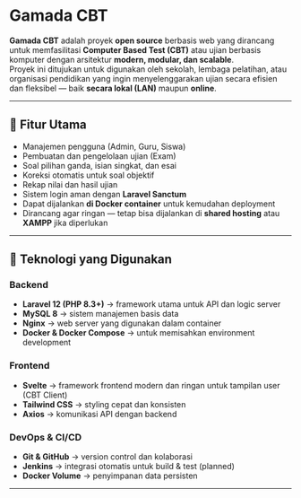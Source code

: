 # Gamada CBT

**Gamada CBT** adalah proyek **open source** berbasis web yang dirancang untuk memfasilitasi **Computer Based Test (CBT)** atau ujian berbasis komputer dengan arsitektur **modern, modular, dan scalable**.  
Proyek ini ditujukan untuk digunakan oleh sekolah, lembaga pelatihan, atau organisasi pendidikan yang ingin menyelenggarakan ujian secara efisien dan fleksibel — baik **secara lokal (LAN)** maupun **online**.

---

## 🚀 Fitur Utama

- Manajemen pengguna (Admin, Guru, Siswa)
- Pembuatan dan pengelolaan ujian (Exam)
- Soal pilihan ganda, isian singkat, dan esai
- Koreksi otomatis untuk soal objektif
- Rekap nilai dan hasil ujian
- Sistem login aman dengan **Laravel Sanctum**
- Dapat dijalankan **di Docker container** untuk kemudahan deployment
- Dirancang agar ringan — tetap bisa dijalankan di **shared hosting** atau **XAMPP** jika diperlukan

---

## 🧱 Teknologi yang Digunakan

### Backend
- **Laravel 12 (PHP 8.3+)** → framework utama untuk API dan logic server
- **MySQL 8** → sistem manajemen basis data
- **Nginx** → web server yang digunakan dalam container
- **Docker & Docker Compose** → untuk memisahkan environment development

### Frontend
- **Svelte** → framework frontend modern dan ringan untuk tampilan user (CBT Client)
- **Tailwind CSS** → styling cepat dan konsisten
- **Axios** → komunikasi API dengan backend

### DevOps & CI/CD
- **Git & GitHub** → version control dan kolaborasi
- **Jenkins** → integrasi otomatis untuk build & test (planned)
- **Docker Volume** → penyimpanan data persisten

---
